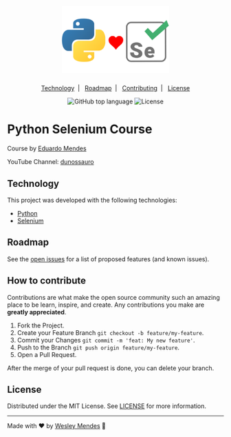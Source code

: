 <h1 align="center">
  <a href="https://github.com/WesGtoX/python-selenium">
    <img src="img/logo.png" alt="Python Selenium Course" title="Python Selenium Course" width="250px">
  </a>
</h1>

<p align="center">
  <a href="#technology">Technology</a>&nbsp;&nbsp;|&nbsp;&nbsp;
  <a href="#roadmap">Roadmap</a>&nbsp;&nbsp;|&nbsp;&nbsp;
  <a href="#how-to-contribute">Contributing</a>&nbsp;&nbsp;|&nbsp;&nbsp;
  <a href="#license">License</a>
</p>

<p align="center">
  <img src="https://img.shields.io/github/languages/top/wesgtox/python-selenium?style=plastic" alt="GitHub top language" />
  <img src="https://img.shields.io/github/license/wesgtox/python-selenium?style=plastic" alt="License" />
</p>

# Python Selenium Course

Course by [Eduardo Mendes](https://github.com/dunossauro)  

YouTube Channel: [dunossauro](https://www.youtube.com/playlist?list=PLOQgLBuj2-3LqnMYKZZgzeC7CKCPF375B)  


## Technology 

This project was developed with the following technologies:

- [Python](https://www.python.org/)
- [Selenium](https://selenium-python.readthedocs.io/)


## Roadmap

See the [open issues](https://github.com/WesGtoX/python-selenium/issues) for a list of proposed features (and known issues).


## How to contribute

Contributions are what make the open source community such an amazing place to be learn, inspire, and create. Any contributions you make are **greatly appreciated**.

1. Fork the Project.
2. Create your Feature Branch `git checkout -b feature/my-feature`.  
3. Commit your Changes `git commit -m 'feat: My new feature'`.  
4. Push to the Branch `git push origin feature/my-feature`.  
5. Open a Pull Request.  

After the merge of your pull request is done, you can delete your branch.  


## License

Distributed under the MIT License. See [LICENSE](LICENSE.md) for more information.

---

Made with ♥ by [Wesley Mendes](https://wesleymends.com.br/) :wave:
